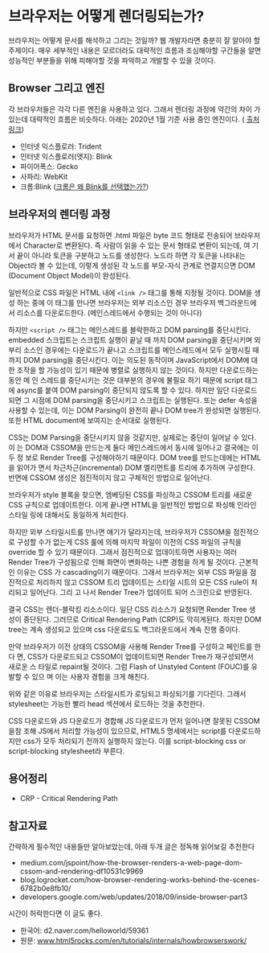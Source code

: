 # 브라우저는 어떻게 렌더링되는가?

브라우저는 어떻게 문서를 해석하고 그리는 것일까? 웹 개발자라면 충분히 잘 알아야
할 주제이다. 매우 세부적인 내용은 모르더라도 대략적인 흐름과 조심해야할 구간들을
알면 성능적인 부분들을 위해 피해야할 것을 파악하고 개발할 수 있을 것이다.

## Browser 그리고 엔진

각 브라우저들은 각각 다른 엔진을 사용하고 있다. 그래서 렌더링 과정에 약간의 차이
가 있는데 대략적인 흐름은 비슷하다. 아래는 2020년 1월 기준 사용 중인 엔진이다. (
[출처 링크](https://stackoverflow.com/questions/3468154/what-is-webkit-and-how-is-it-related-to-css/3468311#3468311))

- 인터넷 익스플로러: Trident
- 인터넷 익스플로러(엣지): Blink
- 파이어폭스: Gecko
- 사파리: WebKit
- 크롬:Blink
  ([크롬은 왜 Blink를 선택했는가?](https://blog.chromium.org/2013/04/blink-rendering-engine-for-chromium.html))

## 브라우저의 렌더링 과정

브라우저가 HTML 문서를 요청하면 .html 파일은 byte 코드 형태로 전송되어 브라우저
에서 Character로 변환된다. 즉 사람이 읽을 수 있는 문서 형태로 변환이 되는데, 여
기서 끝이 아니라 토큰을 구분하고 노드를 생성한다. 노드라 하면 각 토큰을 나타내는
Object라 볼 수 있는데, 이렇게 생성된 각 노드를 부모-자식 관계로 연결지으면 DOM
(Document Object Model)이 완성된다.

일반적으로 CSS 파일은 HTML 내에 `<link />` 태그를 통해 지정될 것이다. DOM을 생성
하는 중에 이 태그를 만나면 브라우저는 외부 리소스인 경우 브라우저 백그라운드에서
리소스를 다운로드한다. (메인스레드에서 수행되는 것이 아니다)

하지만 `<script />` 태그는 메인스레드를 블락한하고 DOM parsing를 중단시킨다.
embedded 스크립트는 스크립트 실행이 끝날 때 까지 DOM parsing을 중단시키며 외부리
소스인 경우에는 다운로드가 끝나고 스크립트를 메인스레드에서 모두 실행시킬 때까지
DOM parsing을 중단시킨다. 이는 의도된 동작이며 JavaScript에서 DOM에 대한 조작을
할 가능성이 있기 때문에 병렬로 실행하지 않는 것이다. 하지만 다운로드하는 동안 메
인 스레드를 중단시키는 것은 대부분의 경우에 불필요 하기 때문에 script 태그에
async를 붙여 DOM parsing이 중단되지 않도록 할 수 있다. 하지만 일단 다운로드되면
그 시점에 DOM parsing을 중단시키고 스크립트는 실행된다. 또는 defer 속성을사용할
수 있는데, 이는 DOM Parsing이 완전히 끝나 DOM tree가 완성되면 실행된다. 또한
HTML document에 보여지는 순서대로 실행된다.

CSS는 DOM Parsing을 중단시키지 않을 것같지만, 실제로는 중단이 일어날 수 있다. 이
는 DOM과 CSSOM을 만드는게 둘다 메인스레드에서 동시에 일어나고 결국에는 이 두 정
보로 Render Tree를 구성해야하기 때문이다. DOM tree를 만드는데에는 HTML을 읽어가
면서 차근차근(incremental) DOM 엘리먼트를 트리에 추가하며 구성한다. 반면에 CSSOM
생성은 점진적이지 않고 구체적인 방법으로 일어난다.

브라우저가 style 블록을 찾으면, 엠베딩된 CSS를 파싱하고 CSSOM 트리를 새로운 CSS
규칙으로 업데이트한다. 이게 끝나면 HTML을 일반적인 방법으로 파싱해 인라인 스타일
링에 대해서도 동일하게 처리한다.

하지만 외부 스타일시트를 만나면 얘기가 달라지는데, 브라우저가 CSSOM을 점진적으로
구성할 수가 없는게 CSS 룰에 의해 마지막 파일이 이전의 CSS 파일의 규칙을 override
할 수 있기 때문이다. 그래서 점진적으로 업데이트하면 사용자는 여러 Render Tree가
구성됨으로 인해 화면이 변화하는 나쁜 경험을 하게 될 것이다. 근본적인 이유는 CSS
가 cascading이기 때문이다. 그래서 브라우저는 외부 CSS 파일을 점진적으로 처리하지
않고 CSSOM 트리 업데이트는 스타일 시트의 모든 CSS rule이 처리되고 일어난다. 그리
고 나서 Render Tree가 업데이트 되어 스크린으로 반영된다.

결국 CSS는 렌더-블락킹 리소스이다. 일단 CSS 리소스가 요청되면 Render Tree 생성이
중단된다. 그러므로 Critical Rendering Path (CRP)도 막히게된다. 하지만 DOM tree는
계속 생성되고 있으며 css 다운로드도 백그라운드에서 계속 진행 중이다.

만약 브라우저가 이전 상태의 CSSOM을 사용해 Render Tree를 구성하고 페인트를 한다
면, CSS가 다운로드되고 CSSOM이 업데이트되면 Render Tree가 재구성되면서 새로운 스
타일로 repaint될 것이다. 그럼 Flash of Unstyled Content (FOUC)를 유발할 수 있으
며 이는 사용자 경험을 크게 해친다.

위와 같은 이유로 브라우저는 스타일시트가 로딩되고 파싱되기를 기다린다. 그래서
stylesheet는 가능한 빨리 head 섹션에서 로드하는 것을 추천한다.

CSS 다운로드와 JS 다운로드가 경합해 JS 다운로드가 먼저 일어나면 잘못된 CSSOM을참
조해 JS에서 처리할 가능성이 있으므로, HTML5 명세에서는 script를 다운로드하지만
css가 모두 처리되기 전까지 실행하지 않는다. 이를 script-blocking css or
script-blocking stylesheet라 부른다.

## 용어정리

- CRP - Critical Rendering Path

## 참고자료

간략하게 필수적인 내용들만 알아보았는데, 아래 두개 글은 정독해 읽어보길 추천한다

- medium.com/jspoint/how-the-browser-renders-a-web-page-dom-cssom-and-rendering-df10531c9969
- blog.logrocket.com/how-browser-rendering-works-behind-the-scenes-6782b0e8fb10/
- developers.google.com/web/updates/2018/09/inside-browser-part3

시간이 허락한다면 이 글도 좋다.

- 한국어: d2.naver.com/helloworld/59361
- 원문: www.html5rocks.com/en/tutorials/internals/howbrowserswork/
